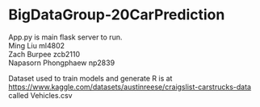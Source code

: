 # BigDataGroup-20CarPrediction

App.py is main flask server to run.  
Ming Liu ml4802  
Zach Burpee zcb2110  
Napasorn Phongphaew np2839

Dataset used to train models and generate R is at
https://www.kaggle.com/datasets/austinreese/craigslist-carstrucks-data
called Vehicles.csv

